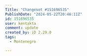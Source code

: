 ```yaml
---
Title: "Changeset #151696535"
PublishDate: "2024-05-22T20:46:11Z"
id: 151696535
user: kentakta
comment: update
created_by: iD 2.29.0
tags:
  - Montenegro

---
```

